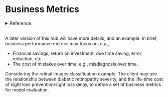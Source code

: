 # Business Metrics

<details class="example"><summary>Reference</summary>
  <a href="https://sloanreview.mit.edu/article/what-leaders-should-know-about-measuring-ai-project-value/" target="_blank">What Leaders Should Know About Measuring AI Project Value</a>
</details>

<br>

A later version of this hub will have more details, and an example.  In brief, business performance metrics may focus on, e.g.,

<ul class="disc">
    <li class="disc">Financial savings, return on investment, due time saving, error reduction, etc.</li>
    <li class="disc">The cost of mistakes over time, e.g., misdiagnosis over time.</li>
</ul>

Considering the retinal images classification example.  The client may use the relationship between diabetic retinopathy severity, and the life-time cost of sight loss prevention/sight loss delay, to define a set of business metrics for model evaluation.

<br>
<br>

<br>
<br>

<br>
<br>

<br>
<br>
